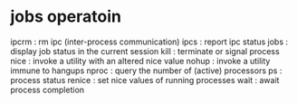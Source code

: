 # jobs operatoin
ipcrm	    : rm ipc (inter-process communication)
ipcs	    : report ipc status
jobs	    : display job status in the current session
kill	    : terminate or signal process
nice	    : invoke a utility with an altered nice value
nohup	    : invoke a utility immune to hangups
nproc	    : query the number of (active) processors
ps	    : process status
renice	    : set nice values of running processes
wait	    : await process completion
